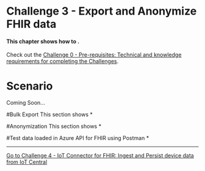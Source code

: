# Challenge 3 - Export and Anonymize FHIR data

#### This chapter shows how to .

Check out the [Challenge 0 - Pre-requisites: Technical and knowledge requirements for completing the Challenges](./Challenge0-Prerequistes/ReadMe.md).

# Scenario
Coming Soon...

#Bulk Export
This section shows 
*

#Anonymization
This section shows 
*

#Test data loaded in Azure API for FHIR using Postman
* 


***

[Go to Challenge 4 - IoT Connector for FHIR: Ingest and Persist device data from IoT Central](../Challenge4-IoTFHIRConnector/ReadMe.md)
